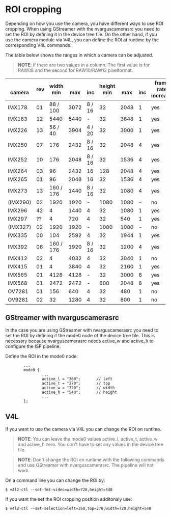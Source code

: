 # ROI cropping

Depending on how you use the camera, you have different ways to use ROI cropping. When using GStreamer with the nvarguscamerasrc you need to set the ROI by defining it in the device tree file. On the other hand, if you use the camera module via V4L, you can define the ROI at runtime by the corresponding V4L commands.

The table below shows the ranges in which a camera can be adjusted. 

>**NOTE**: If there are two values in a column. The first value is for RAW08 and the second for RAW10/RAW12 pixelformat.

| <br>camera | rev | width<br>min | <br>max | <br>inc | height<br>min | <br>max | <br>inc | frame rate<br>increase |
| ------ | --- | --------- | --------- | --------- | ---------- | ---------- | ---------- | ---- |
| IMX178 |  01 |  88 / 100 |      3072 |    8 / 16 |         32 |       2048 |          1 |  yes |
| IMX183 |  12 |      5440 |      5440 |         - |         32 |       3648 |          1 |  yes |
| IMX226 |  13 |   56 / 40 |      3904 |    4 / 20 |         32 |       3000 |          1 |  yes |
| IMX250 |  07 |       176 |      2432 |    8 / 16 |         32 |       2048 |          4 |  yes |
| IMX252 |  10 |       176 |      2048 |    8 / 16 |         32 |       1536 |          4 |  yes |
| IMX264 |  03 |        96 |      2432 |        16 |        128 |       2048 |          4 |  yes |
| IMX265 |  01 |        96 |      2048 |        16 |         32 |       1536 |          4 |  yes |
| IMX273 |  13 | 160 / 176 |      1440 |    8 / 16 |         32 |       1080 |          4 |  yes |
|(IMX290)|  02 |      1920 |      1920 |         - |       1080 |       1080 |          - |   no |
| IMX296 |  42 |         4 |      1440 |         4 |         32 |       1080 |          1 |  yes |
| IMX297 |  ?? |         4 |       720 |         4 |         32 |        540 |          1 |  yes |
|(IMX327)|  02 |      1920 |      1920 |         - |       1080 |       1080 |          - |   no |
| IMX335 |  00 |       104 |      2592 |         4 |         32 |       1944 |          1 |  yes |
| IMX392 |  06 | 160 / 176 |      1920 |    8 / 16 |         32 |       1200 |          4 |  yes |
| IMX412 |  02 |         4 |      4032 |         4 |         32 |       3040 |          1 |   no |
| IMX415 |  01 |         4 |      3840 |         4 |         32 |       2160 |          1 |  yes |
| IMX565 |  01 |      4128 |      4128 |         - |         32 |       3000 |          8 |  yes |
| IMX568 |  01 |      2472 |      2472 |         - |        600 |       2048 |          8 |  yes |
| OV7281 |  01 |       156 |       640 |         4 |         32 |        480 |          1 |   no |
| OV9281 |  02 |        32 |      1280 |         4 |         32 |        800 |          1 |   no |

## GStreamer with nvarguscamerasrc

In the case you are using GStreamer with nvarguscamerasrc you need to set the ROI by defining it the mode0 node of the device tree file. This is necessary because nvarguscamerasrc needs active_w and active_h to configure the ISP pipeline. 

Define the ROI in the mode0 node:
```
        ...
        mode0 {
                ...
                active_l = "360";       // left
                active_t = "270";       // top
                active_w = "720";       // width
                active_h = "540";       // height
                ...
        };
```

## V4L

If you want to use the camera via V4L you can change the ROI on runtime. 

> **NOTE**: You can leave the mode0 values active_l, active_t, active_w and active_h zero. You don't have to set any values in the device tree file.

> **NOTE**: Don't change the ROI on runtime with the following commands and use GStreamer with nvarguscamerasrc. The pipeline will not work.

On a command line you can change the ROI by:
```
$ v4l2-ctl --set-fmt-video=width=720,height=540
```
If you want the set the ROI cropping position additonaly use:
```
$ v4l2-ctl --set-selection=left=360,top=270,width=720,height=540
```